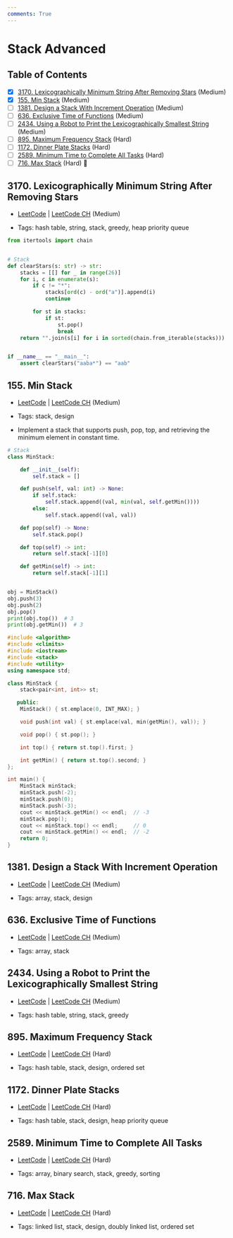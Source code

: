 ```yaml
---
comments: True
---
```


# Stack Advanced

## Table of Contents

- [x] [3170. Lexicographically Minimum String After Removing Stars](https://leetcode.cn/problems/lexicographically-minimum-string-after-removing-stars/) (Medium)
- [x] [155. Min Stack](https://leetcode.cn/problems/min-stack/) (Medium)
- [ ] [1381. Design a Stack With Increment Operation](https://leetcode.cn/problems/design-a-stack-with-increment-operation/) (Medium)
- [ ] [636. Exclusive Time of Functions](https://leetcode.cn/problems/exclusive-time-of-functions/) (Medium)
- [ ] [2434. Using a Robot to Print the Lexicographically Smallest String](https://leetcode.cn/problems/using-a-robot-to-print-the-lexicographically-smallest-string/) (Medium)
- [ ] [895. Maximum Frequency Stack](https://leetcode.cn/problems/maximum-frequency-stack/) (Hard)
- [ ] [1172. Dinner Plate Stacks](https://leetcode.cn/problems/dinner-plate-stacks/) (Hard)
- [ ] [2589. Minimum Time to Complete All Tasks](https://leetcode.cn/problems/minimum-time-to-complete-all-tasks/) (Hard)
- [ ] [716. Max Stack](https://leetcode.cn/problems/max-stack/) (Hard) 👑

## 3170. Lexicographically Minimum String After Removing Stars

-   [LeetCode](https://leetcode.com/problems/lexicographically-minimum-string-after-removing-stars/) | [LeetCode CH](https://leetcode.cn/problems/lexicographically-minimum-string-after-removing-stars/) (Medium)

-   Tags: hash table, string, stack, greedy, heap priority queue
```python title="3170. Lexicographically Minimum String After Removing Stars - Python Solution"
from itertools import chain


# Stack
def clearStars(s: str) -> str:
    stacks = [[] for _ in range(26)]
    for i, c in enumerate(s):
        if c != "*":
            stacks[ord(c) - ord("a")].append(i)
            continue

        for st in stacks:
            if st:
                st.pop()
                break
    return "".join(s[i] for i in sorted(chain.from_iterable(stacks)))


if __name__ == "__main__":
    assert clearStars("aaba*") == "aab"

```

## 155. Min Stack

-   [LeetCode](https://leetcode.com/problems/min-stack/) | [LeetCode CH](https://leetcode.cn/problems/min-stack/) (Medium)

-   Tags: stack, design
-   Implement a stack that supports push, pop, top, and retrieving the minimum element in constant time.

```python title="155. Min Stack - Python Solution"
# Stack
class MinStack:

    def __init__(self):
        self.stack = []

    def push(self, val: int) -> None:
        if self.stack:
            self.stack.append((val, min(val, self.getMin())))
        else:
            self.stack.append((val, val))

    def pop(self) -> None:
        self.stack.pop()

    def top(self) -> int:
        return self.stack[-1][0]

    def getMin(self) -> int:
        return self.stack[-1][1]


obj = MinStack()
obj.push(3)
obj.push(2)
obj.pop()
print(obj.top())  # 3
print(obj.getMin())  # 3

```

```cpp title="155. Min Stack - C++ Solution"
#include <algorithm>
#include <climits>
#include <iostream>
#include <stack>
#include <utility>
using namespace std;

class MinStack {
    stack<pair<int, int>> st;

   public:
    MinStack() { st.emplace(0, INT_MAX); }

    void push(int val) { st.emplace(val, min(getMin(), val)); }

    void pop() { st.pop(); }

    int top() { return st.top().first; }

    int getMin() { return st.top().second; }
};

int main() {
    MinStack minStack;
    minStack.push(-2);
    minStack.push(0);
    minStack.push(-3);
    cout << minStack.getMin() << endl;  // -3
    minStack.pop();
    cout << minStack.top() << endl;     // 0
    cout << minStack.getMin() << endl;  // -2
    return 0;
}
```

## 1381. Design a Stack With Increment Operation

-   [LeetCode](https://leetcode.com/problems/design-a-stack-with-increment-operation/) | [LeetCode CH](https://leetcode.cn/problems/design-a-stack-with-increment-operation/) (Medium)

-   Tags: array, stack, design
## 636. Exclusive Time of Functions

-   [LeetCode](https://leetcode.com/problems/exclusive-time-of-functions/) | [LeetCode CH](https://leetcode.cn/problems/exclusive-time-of-functions/) (Medium)

-   Tags: array, stack
## 2434. Using a Robot to Print the Lexicographically Smallest String

-   [LeetCode](https://leetcode.com/problems/using-a-robot-to-print-the-lexicographically-smallest-string/) | [LeetCode CH](https://leetcode.cn/problems/using-a-robot-to-print-the-lexicographically-smallest-string/) (Medium)

-   Tags: hash table, string, stack, greedy
## 895. Maximum Frequency Stack

-   [LeetCode](https://leetcode.com/problems/maximum-frequency-stack/) | [LeetCode CH](https://leetcode.cn/problems/maximum-frequency-stack/) (Hard)

-   Tags: hash table, stack, design, ordered set
## 1172. Dinner Plate Stacks

-   [LeetCode](https://leetcode.com/problems/dinner-plate-stacks/) | [LeetCode CH](https://leetcode.cn/problems/dinner-plate-stacks/) (Hard)

-   Tags: hash table, stack, design, heap priority queue
## 2589. Minimum Time to Complete All Tasks

-   [LeetCode](https://leetcode.com/problems/minimum-time-to-complete-all-tasks/) | [LeetCode CH](https://leetcode.cn/problems/minimum-time-to-complete-all-tasks/) (Hard)

-   Tags: array, binary search, stack, greedy, sorting
## 716. Max Stack

-   [LeetCode](https://leetcode.com/problems/max-stack/) | [LeetCode CH](https://leetcode.cn/problems/max-stack/) (Hard)

-   Tags: linked list, stack, design, doubly linked list, ordered set
